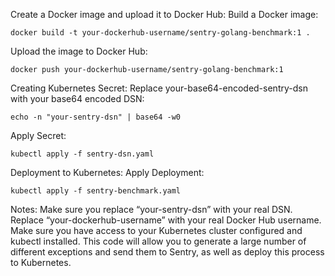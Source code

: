 Create a Docker image and upload it to Docker Hub:
Build a Docker image:
```
docker build -t your-dockerhub-username/sentry-golang-benchmark:1 .
```

Upload the image to Docker Hub:
```
docker push your-dockerhub-username/sentry-golang-benchmark:1
```

Creating Kubernetes Secret:
Replace your-base64-encoded-sentry-dsn with your base64 encoded DSN:
```
echo -n "your-sentry-dsn" | base64 -w0
```

Apply Secret:
```
kubectl apply -f sentry-dsn.yaml
```

Deployment to Kubernetes:
Apply Deployment:
```
kubectl apply -f sentry-benchmark.yaml
```

Notes:
Make sure you replace “your-sentry-dsn” with your real DSN.
Replace “your-dockerhub-username” with your real Docker Hub username.
Make sure you have access to your Kubernetes cluster configured and kubectl installed.
This code will allow you to generate a large number of different exceptions and send them to Sentry, as well as deploy this process to Kubernetes.
